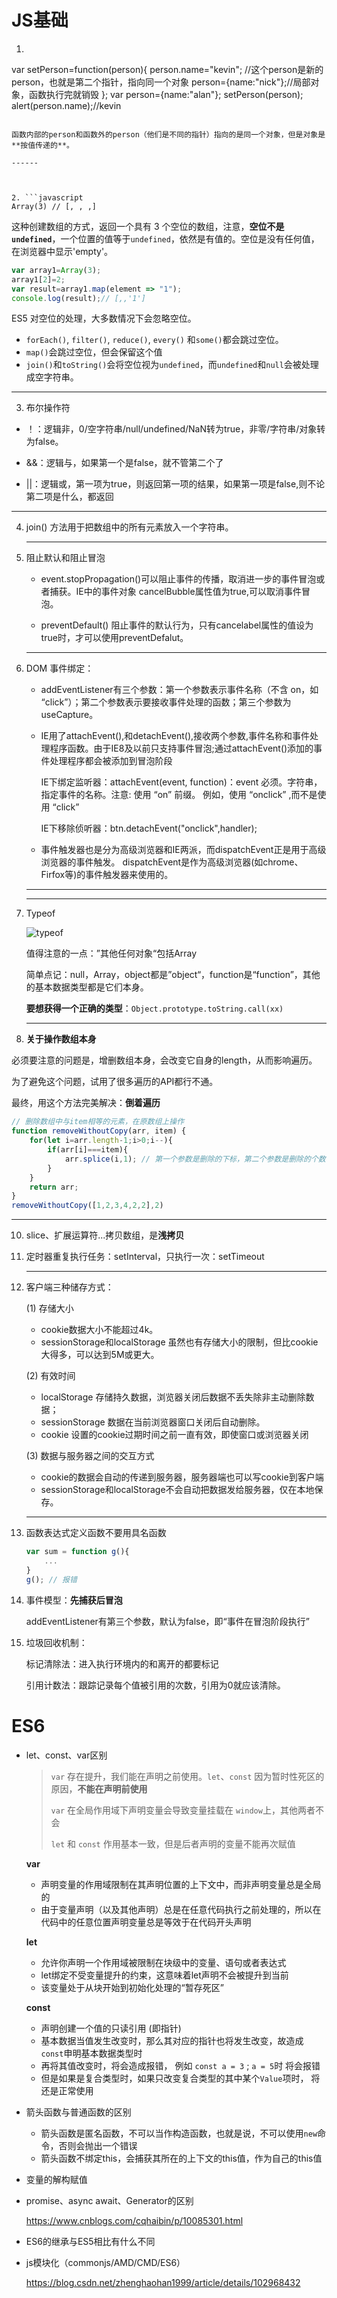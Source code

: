 # JS基础

1.  ```js
   var setPerson=function(person){ 
   	person.name="kevin"; //这个person是新的person，也就是第二个指针，指向同一个对象
       person={name:"nick"};//局部对象，函数执行完就销毁 
   }; 
   var person={name:"alan"};
   setPerson(person); 
   alert(person.name);//kevin
   ```

   函数内部的person和函数外的person（他们是不同的指针）指向的是同一个对象，但是对象是**按值传递的**。

   ------
   
   
   
2. ```javascript
   Array(3) // [, , ,]
   ```

   这种创建数组的方式，返回一个具有 3 个空位的数组，注意，**空位不是`undefined`**，一个位置的值等于`undefined`，依然是有值的。空位是没有任何值，在浏览器中显示'empty'。

   ```js
   var array1=Array(3);
   array1[2]=2;
   var result=array1.map(element => "1");
   console.log(result);// [,,'1']
   ```

   ES5 对空位的处理，大多数情况下会忽略空位。

   - `forEach()`, `filter()`, `reduce()`, `every()` 和`some()`都会跳过空位。
   - `map()`会跳过空位，但会保留这个值
   - `join()`和`toString()`会将空位视为`undefined`，而`undefined`和`null`会被处理成空字符串。

   ------

   

3.  布尔操作符

   - ！：逻辑非，0/空字符串/null/undefined/NaN转为true，非零/字符串/对象转为false。

   - &&：逻辑与，如果第一个是false，就不管第二个了
   - ||：逻辑或，第一项为true，则返回第一项的结果，如果第一项是false,则不论第二项是什么，都返回

   ------

   

4. join() 方法用于把数组中的所有元素放入一个字符串。

   ------

   

5. 阻止默认和阻止冒泡   

   - event.stopPropagation()可以阻止事件的传播，取消进一步的事件冒泡或者捕获。IE中的事件对象   cancelBubble属性值为true,可以取消事件冒泡。

   - preventDefault() 阻止事件的默认行为，只有cancelabel属性的值设为true时，才可以使用preventDefalut。

   ------

6. DOM 事件绑定：

   - addEventListener有三个参数：第一个参数表示事件名称（不含 on，如 “click”）；第二个参数表示要接收事件处理的函数；第三个参数为 useCapture。

   - IE用了attachEvent(),和detachEvent(),接收两个参数,事件名称和事件处理程序函数。由于IE8及以前只支持事件冒泡;通过attachEvent()添加的事件处理程序都会被添加到冒泡阶段

     IE下绑定监听器：attachEvent(event, function)：event 必须。字符串，指定事件的名称。注意: 使用 “on” 前缀。 例如，使用 “onclick” ,而不是使用 “click”

     IE下移除侦听器：btn.detachEvent("onclick",handler);   

   - 事件触发器也是分为高级浏览器和IE两派，而dispatchEvent正是用于高级浏览器的事件触发。 dispatchEvent是作为高级浏览器(如chrome、Firfox等)的事件触发器来使用的。

   ------

   

   ------

8. Typeof

   ![typeof](C:\Users\NHT\Desktop\前端复习\img\typeof.PNG)

   值得注意的一点：”其他任何对象“包括Array

   简单点记：null，Array，object都是”object“，function是“function”，其他的基本数据类型都是它们本身。
   
   **要想获得一个正确的类型**：`Object.prototype.toString.call(xx)`
   
   ------
   
9.  **关于操作数组本身**

   必须要注意的问题是，增删数组本身，会改变它自身的length，从而影响遍历。

   为了避免这个问题，试用了很多遍历的API都行不通。

   最终，用这个方法完美解决：**倒着遍历**

   ```js
   // 删除数组中与item相等的元素，在原数组上操作
   function removeWithoutCopy(arr, item) {
       for(let i=arr.length-1;i>0;i--){
           if(arr[i]===item){
               arr.splice(i,1); // 第一个参数是删除的下标，第二个参数是删除的个数
           }
       }
       return arr;
   }
   removeWithoutCopy([1,2,3,4,2,2],2)
   ```

   ------
   
10. slice、扩展运算符...拷贝数组，是**浅拷贝**

11. 定时器重复执行任务：setInterval，只执行一次：setTimeout

    ------

    

12. 客户端三种储存方式：

    (1) 存储大小

    - cookie数据大小不能超过4k。
    - sessionStorage和localStorage 虽然也有存储大小的限制，但比cookie大得多，可以达到5M或更大。

    (2) 有效时间

    - localStorage 存储持久数据，浏览器关闭后数据不丢失除非主动删除数据；
    - sessionStorage 数据在当前浏览器窗口关闭后自动删除。
    - cookie 设置的cookie过期时间之前一直有效，即使窗口或浏览器关闭

    (3) 数据与服务器之间的交互方式

    - cookie的数据会自动的传递到服务器，服务器端也可以写cookie到客户端
    - sessionStorage和localStorage不会自动把数据发给服务器，仅在本地保存。

    ------

13. 函数表达式定义函数不要用具名函数

    ```js
    var sum = function g(){
        ...
    }
    g(); // 报错
    ```

14. 事件模型：**先捕获后冒泡**

    addEventListener有第三个参数，默认为false，即“事件在冒泡阶段执行”

14. 垃圾回收机制：

    标记清除法：进入执行环境内的和离开的都要标记

    引用计数法：跟踪记录每个值被引用的次数，引用为0就应该清除。 







# ES6

- let、const、var区别

  > `var` 存在提升，我们能在声明之前使用。`let`、`const` 因为暂时性死区的原因，**不能在声明前使用** 
  >
  > `var` 在全局作用域下声明变量会导致变量挂载在 `window`上，其他两者不会 
  >
  > `let` 和 `const` 作用基本一致，但是后者声明的变量不能再次赋值 

  **var**

  - 声明变量的作用域限制在其声明位置的上下文中，而非声明变量总是全局的
  - 由于变量声明（以及其他声明）总是在任意代码执行之前处理的，所以在代码中的任意位置声明变量总是等效于在代码开头声明

  **let**

  - 允许你声明一个作用域被限制在块级中的变量、语句或者表达式
  - let绑定不受变量提升的约束，这意味着let声明不会被提升到当前
  - 该变量处于从块开始到初始化处理的“暂存死区”

  **const**

  - 声明创建一个值的只读引用 (即指针)
  - 基本数据当值发生改变时，那么其对应的指针也将发生改变，故造成 `const`申明基本数据类型时
  - 再将其值改变时，将会造成报错， 例如 `const a = 3` ; `a = 5`时 将会报错
  - 但是如果是复合类型时，如果只改变复合类型的其中某个`Value`项时， 将还是正常使用

- 箭头函数与普通函数的区别

  - 箭头函数是匿名函数，不可以当作构造函数，也就是说，不可以使用`new`命令，否则会抛出一个错误
  - 箭头函数不绑定this，会捕获其所在的上下文的this值，作为自己的this值

- 变量的解构赋值

- promise、async await、Generator的区别

    https://www.cnblogs.com/cqhaibin/p/10085301.html 

- ES6的继承与ES5相比有什么不同

- js模块化（commonjs/AMD/CMD/ES6）

   https://blog.csdn.net/zhenghaohan1999/article/details/102968432 